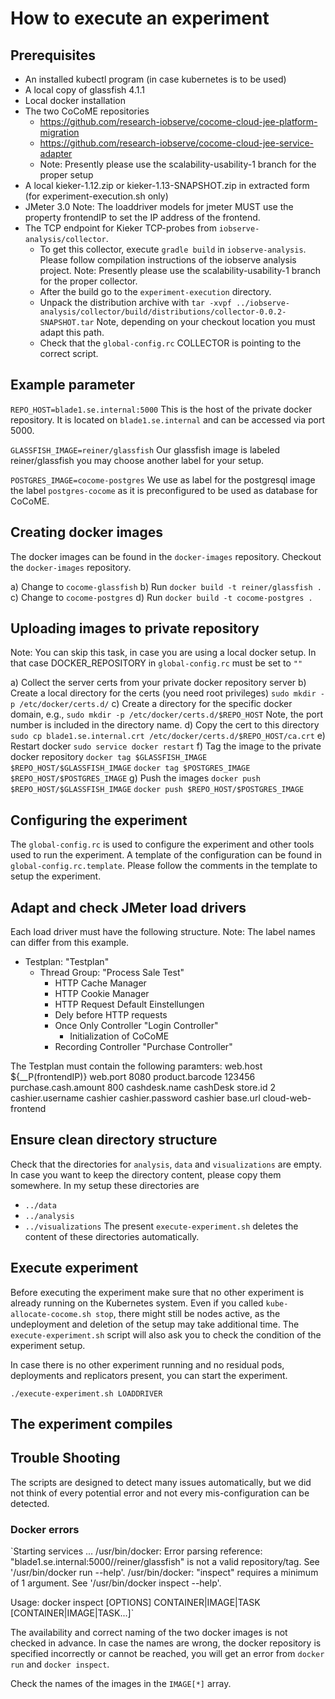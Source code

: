 # How to execute an experiment

## Prerequisites

- An installed kubectl program (in case kubernetes is to be used)
- A local copy of glassfish 4.1.1
- Local docker installation
- The two CoCoME repositories
  - https://github.com/research-iobserve/cocome-cloud-jee-platform-migration
  - https://github.com/research-iobserve/cocome-cloud-jee-service-adapter
  - Note:  Presently please use the scalability-usability-1 branch for the proper setup
- A local kieker-1.12.zip or kieker-1.13-SNAPSHOT.zip in extracted form (for experiment-execution.sh only)
- JMeter 3.0
  Note: The loaddriver models for jmeter MUST use the property
        frontendIP to set the IP address of the frontend.
- The TCP endpoint for Kieker TCP-probes from 
  `iobserve-analysis/collector`.
  - To get this collector, execute `gradle build` in 
    `iobserve-analysis`. Please follow compilation instructions of the iobserve analysis project.
    Note: Presently please use the scalability-usability-1 branch for the proper collector.
  - After the build go to the `experiment-execution` directory.
  - Unpack the distribution archive with
    `tar -xvpf ../iobserve-analysis/collector/build/distributions/collector-0.0.2-SNAPSHOT.tar`
    Note, depending on your checkout location you must adapt this path.
  - Check that the `global-config.rc` COLLECTOR is pointing to the
    correct script.
    
## Example parameter

`REPO_HOST=blade1.se.internal:5000`
This is the host of the private docker repository. It is located on
`blade1.se.internal` and can be accessed via port 5000.

`GLASSFISH_IMAGE=reiner/glassfish`
Our glassfish image is labeled reiner/glassfish you may choose another
label for your setup.

`POSTGRES_IMAGE=cocome-postgres`
We use as label for the postgresql image the label `postgres-cocome` as
it is preconfigured to be used as database for CoCoME.

## Creating docker images

The docker images can be found in the `docker-images` repository.
Checkout the `docker-images` repository.

a) Change to `cocome-glassfish`
b) Run `docker build -t reiner/glassfish .`
c) Change to `cocome-postgres`
d) Run `docker build -t cocome-postgres .`

## Uploading images to private repository

Note: You can skip this task, in case you are using a local docker setup.
In that case DOCKER_REPOSITORY in `global-config.rc` must be set to `""`

a) Collect the server certs from your private docker repository server
b) Create a local directory for the certs (you need root privileges)
   `sudo mkdir -p /etc/docker/certs.d/`
c) Create a directory for the specific docker domain, e.g.,
   `sudo mkdir -p /etc/docker/certs.d/$REPO_HOST`
   Note, the port number is included in the directory name.
d) Copy the cert to this directory
   `sudo cp blade1.se.internal.crt /etc/docker/certs.d/$REPO_HOST/ca.crt`
e) Restart docker
   `sudo service docker restart`
f) Tag the image to the private docker repository
   `docker tag $GLASSFISH_IMAGE $REPO_HOST/$GLASSFISH_IMAGE`
   `docker tag $POSTGRES_IMAGE $REPO_HOST/$POSTGRES_IMAGE`
g) Push the images
   `docker push $REPO_HOST/$GLASSFISH_IMAGE`
   `docker push $REPO_HOST/$POSTGRES_IMAGE`

## Configuring the experiment

The `global-config.rc` is used to configure the experiment and other
tools used to run the experiment. A template of the configuration can
be found in `global-config.rc.template`. Please follow the comments in
the template to setup the experiment.

## Adapt and check JMeter load drivers

Each load driver must have the following structure. Note: The label
names can differ from this example.
+ Testplan: "Testplan"
  + Thread Group: "Process Sale Test"
    - HTTP Cache Manager
    - HTTP Cookie Manager
    - HTTP Request Default Einstellungen
    - Dely before HTTP requests
    + Once Only Controller "Login Controller"
      - Initialization of CoCoME 
    + Recording Controller "Purchase Controller"

The Testplan must contain the following paramters:
web.host             ${__P(frontendIP)}
web.port             8080
product.barcode      123456
purchase.cash.amount 800
cashdesk.name        cashDesk
store.id             2
cashier.username     cashier
cashier.password     cashier
base.url             cloud-web-frontend

## Ensure clean directory structure

Check that the directories for `analysis`, `data` and `visualizations`
are empty. In case you want to keep the directory content, please copy
them somewhere. In my setup these directories are
- `../data`
- `../analysis`
- `../visualizations`
The present `execute-experiment.sh` deletes the content of these
directories automatically.

## Execute experiment

Before executing the experiment make sure that no other experiment is
already running on the Kubernetes system. Even if you called
`kube-allocate-cocome.sh stop`, there might still be nodes active, as
the undeployment and deletion of the setup may take additional time.
The `execute-experiment.sh` script will also ask you to check the 
condition of the experiment setup.

In case there is no other experiment running and no residual pods, 
deployments and replicators present, you can start the experiment.

`./execute-experiment.sh LOADDRIVER`

## The experiment compiles

## Trouble Shooting

The scripts are designed to detect many issues automatically, but we did not think of every
potential error and not every mis-configuration can be detected.

### Docker errors
`Starting services ...
/usr/bin/docker: Error parsing reference: "blade1.se.internal:5000//reiner/glassfish" is not a valid repository/tag.
See '/usr/bin/docker run --help'.
/usr/bin/docker: "inspect" requires a minimum of 1 argument.
See '/usr/bin/docker inspect --help'.

Usage:	docker inspect [OPTIONS] CONTAINER|IMAGE|TASK [CONTAINER|IMAGE|TASK...]`

The availability and correct naming of the two docker images is not checked in advance.
In case the names are wrong, the docker repository is specified incorrectly or cannot be reached,
you will get an error from `docker run` and `docker inspect`.

Check the names of the images in the `IMAGE[*]` array.
